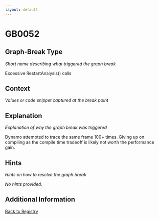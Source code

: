 ```yaml
---
layout: default
---
```

# GB0052

## Graph-Break Type
*Short name describing what triggered the graph break*

Excessive RestartAnalysis() calls

## Context
*Values or code snippet captured at the break point*



## Explanation
*Explanation of why the graph break was triggered*

Dynamo attempted to trace the same frame 100+ times. Giving up on compiling as the compile time tradeoff is likely not worth the performance gain.

## Hints
*Hints on how to resolve the graph break*

*No hints provided.*


## Additional Information

<!-- ADDITIONAL INFORMATION START - Add custom information below this line -->

<!-- ADDITIONAL INFORMATION END -->

[Back to Registry](../index.html)
